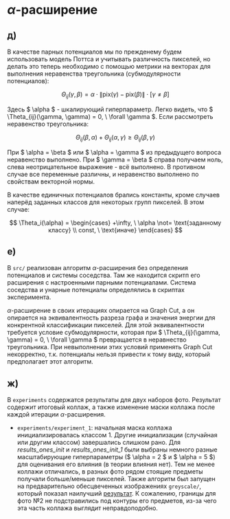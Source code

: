 # $\alpha$-расширение

## д)

В качестве парных потенциалов мы по прежденему будем использовать модель Поттса и учитывать различность пикселей, но делать это теперь необходимо с помощью метрики на векторах для выполнения неравенства треугольника (субмодулярности потенциалов):

$$
    \Theta_{ij}(\gamma, \beta) = \alpha \cdot \lVert \text{pix}(\gamma) - \text{pix}(\beta) \rVert \cdot [\gamma \not= \beta]
$$

Здесь $ \alpha $ - шкалирующий гиперпараметр. Легко видеть, что $ \Theta_{ij}(\gamma, \gamma) = 0, \ \forall \gamma $. Если рассмотреть неравенство треугольника:

$$
    \Theta_{ij}(\beta, \alpha) + \Theta_{ij}(\alpha, \gamma) \ge \Theta_{ij}(\beta, \gamma)
$$

При $ \alpha = \beta $ или $ \alpha = \gamma $ из предыдущего вопроса неравенство выполнено. При $ \gamma = \beta $ справа получаем ноль, слева неотрицательное выражение - всё выполнено. В противном случае все переменные различны, и неравенство выполнено по свойствам векторной нормы.

В качестве единичных потенциалов брались константы, кроме случаев наперёд заданных классов для некоторых групп пикселей. В этом случае:

$$
    \Theta_i(\alpha) = \begin{cases}
                            +\infty, \ \alpha \not= \text{заданному классу} \\
                            const, \ \text{иначе}
                        \end{cases}
$$

## е)

В ```src/``` реализован алгоритм $\alpha$-расширения без определения потенциалов и системы соседства. Там же находится скритп его расширения с настроенными парными потенциалами. Система соседства и унарные потенциалы определялись в скриптах эксперимента.

$\alpha$-расширение в своих итерациях опирается на Graph Cut, а он опирается на эквивалентность разреза графа и значения энергии для конкрентной классификации пикселей. Для этой эквивалентности требуется условие субмодулярности, которая при $ \Theta_{ij}(\gamma, \gamma) = 0, \ \forall \gamma $ превращается в неравнество треугольника. При невыполнении этих условий применять Graph Cut некорректно, т.к. потенциалы нельзя привести к тому виду, который предполагает этот алгоритм.

## ж)

В ```experiments``` содержатся результаты для двух наборов фото. Результат содержит итоговый коллаж, а также изменение маски коллажа после каждой итерации $\alpha$-расширения.

- ```experiments/experiment_1```: начальная маска коллажа инициализировалась классом 1. Другие инициализации (случайная или другим классом) завершались слишком рано. Для *results_ones_init* и *results_ones_init_1* были выбраны немного разные масштабирующие гиперпараметры ($ \alpha = 2 $ и $ \alpha = 5 $) для оценивания его влияния (в теории влияния нет). Тем не менее коллажи отличались, в разных фото рядом стоящие предметы получали больше/меньше пикселей. Также алгоритм был запущен на предварительно обесцвеченных изображениях ```greyscale/```, который показал наилучший [результат](experiments/experiment_1/greyscale/results_greyscale_preproc/collage.png). К сожалению, границы для фото №2 не подстравились под контуры его предметов, из-за чего эта часть коллажа выглядит неправдоподобно.


